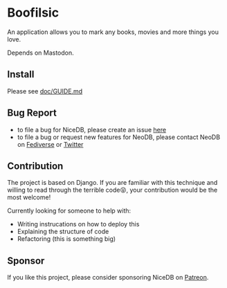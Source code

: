 # Boofilsic
An application allows you to mark any books, movies and more things you love. 

Depends on Mastodon.

## Install
Please see [doc/GUIDE.md](doc/GUIDE.md)

## Bug Report
 - to file a bug for NiceDB, please create an issue [here](https://github.com/doubaniux/boofilsic/issues/new)
 - to file a bug or request new features for NeoDB, please contact NeoDB on [Fediverse](https://mastodon.social/@neodb) or [Twitter](https://twitter.com/NeoDBsocial)

## Contribution
The project is based on Django. If you are familiar with this technique and willing to read through the terrible code😝, your contribution would be the most welcome!

Currently looking for someone to help with:
- Writing instrucations on how to deploy this
- Explaining the structure of code
- Refactoring (this is something big)

## Sponsor
If you like this project, please consider sponsoring NiceDB on [Patreon](https://patreon.com/tertius).

